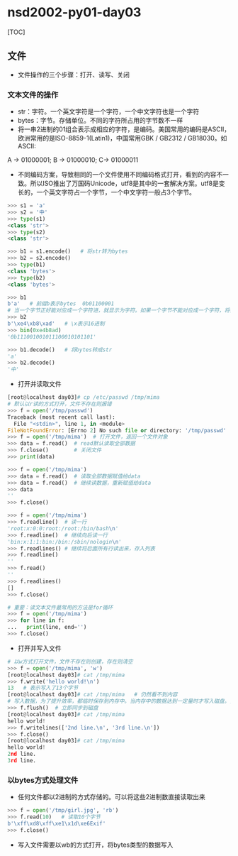 # nsd2002-py01-day03

[TOC]

## 文件

- 文件操作的三个步骤：打开、读写、关闭

### 文本文件的操作

- str：字符。一个英文字符是一个字符，一个中文字符也是一个字符
- bytes：字节。存储单位。不同的字符所占用的字节数不一样
- 将一串2进制的01组合表示成相应的字符，是编码。美国常用的编码是ASCII，欧洲常用的是ISO-8859-1(Latin1)，中国常用GBK / GB2312 / GB18030。如ASCII:

A -> 01000001;  B -> 01000010;  C-> 01000011

- 不同编码方案，导致相同的一个文件使用不同编码格式打开，看到的内容不一致。所以ISO推出了万国码Unicode，utf8是其中的一套解决方案。utf8是变长的，一个英文字符占一个字节，一个中文字符一般占3个字节。

```python
>>> s1 = 'a'
>>> s2 = '中'
>>> type(s1)
<class 'str'>
>>> type(s2)
<class 'str'>

>>> b1 = s1.encode()   # 将str转为bytes
>>> b2 = s2.encode()
>>> type(b1)
<class 'bytes'>
>>> type(b2)
<class 'bytes'>

>>> b1
b'a'   # 前缀b表示bytes  0b01100001
# 当一个字节正好能对应成一个字符进，就显示为字符。如果一个字节不能对应成一个字符，将会显示这个字节的16进制数。
>>> b2
b'\xe4\xb8\xad'   # \x表示16进制
>>> bin(0xe4b8ad)
'0b111001001011100010101101'

>>> b1.decode()   # 将bytes转成str
'a'
>>> b2.decode()
'中'
```

- 打开并读取文件

```python
[root@localhost day03]# cp /etc/passwd /tmp/mima
# 默认以r读的方式打开，文件不存在则报错
>>> f = open('/tmp/passwd')
Traceback (most recent call last):
  File "<stdin>", line 1, in <module>
FileNotFoundError: [Errno 2] No such file or directory: '/tmp/passwd'
>>> f = open('/tmp/mima')  # 打开文件，返回一个文件对象
>>> data = f.read()  # read默认读取全部数据
>>> f.close()        # 关闭文件
>>> print(data)

>>> f = open('/tmp/mima')
>>> data = f.read()  # 读取全部数据赋值给data
>>> data = f.read()  # 继续读数据，重新赋值给data
>>> data
''
>>> f.close()

>>> f = open('/tmp/mima')
>>> f.readline()  # 读一行
'root:x:0:0:root:/root:/bin/bash\n'
>>> f.readline()  # 继续向后读一行
'bin:x:1:1:bin:/bin:/sbin/nologin\n'
>>> f.readlines() # 继续将后面所有行读出来，存入列表
>>> f.readline()
''
>>> f.read()
''
>>> f.readlines()
[]
>>> f.close()

# 重要：读文本文件最常用的方法是for循环
>>> f = open('/tmp/mima')
>>> for line in f:
...   print(line, end='')
>>> f.close()
```

- 打开并写入文件

```python
# 以w方式打开文件，文件不存在则创建，存在则清空
>>> f = open('/tmp/mima', 'w')
[root@localhost day03]# cat /tmp/mima 
>>> f.write('hello world!\n')
13   # 表示写入了13个字节
[root@localhost day03]# cat /tmp/mima   # 仍然看不到内容
# 写入数据，为了提升效率，都临时保存到内存中。当内存中的数据达到一定量时才写入磁盘。关闭文件时也会写入磁盘。
>>> f.flush()  # 立即同步到磁盘
[root@localhost day03]# cat /tmp/mima 
hello world!
>>> f.writelines(['2nd line.\n', '3rd line.\n'])
>>> f.close()
[root@localhost day03]# cat /tmp/mima 
hello world!
2nd line.
3rd line.
```

### 以bytes方式处理文件

- 任何文件都以2进制的方式存储的。可以将这些2进制数直接读取出来

```python
>>> f = open('/tmp/girl.jpg', 'rb')
>>> f.read(10)   # 读取10个字节
b'\xff\xd8\xff\xe1\x1d\xe6Exif'
>>> f.close()
```

- 写入文件需要以wb的方式打开，将bytes类型的数据写入

